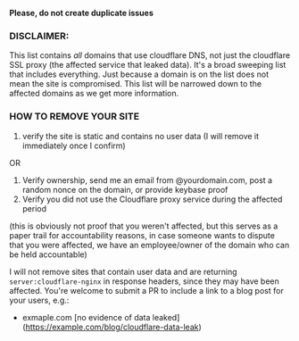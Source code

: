 **Please, do not create duplicate issues**

### DISCLAIMER:
This list contains *all* domains that use cloudflare DNS, not just the cloudflare SSL proxy (the affected service that leaked data).
It's a broad sweeping list that includes everything.  Just because a domain is on the list does not mean the site is compromised.
This list will be narrowed down to the affected domains as we get more information.


### HOW TO REMOVE YOUR SITE
1. verify the site is static and contains no user data (I will remove it immediately once I confirm)  

OR  

1. Verify ownership, send me an email from @yourdomain.com, post a random nonce on the domain, or provide keybase proof
2. Verify you did not use the Cloudflare proxy service during the affected period 

(this is obviously not proof that you weren't affected, but this serves as a paper trail for accountability reasons, in case
someone wants to dispute that you were affected, we have an employee/owner of the domain who can be held accountable)

I will not remove sites that contain user data and are returning `server:cloudflare-nginx` in response headers, since they may have been affected.
You're welcome to submit a PR to include a link to a blog post for your users, e.g.:

- exmaple.com \[no evidence of data leaked](https://example.com/blog/cloudflare-data-leak)
